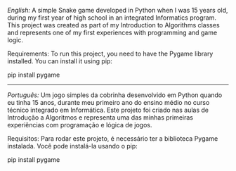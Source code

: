 *English:*
A simple Snake game developed in Python when I was 15 years old, during my first year of high school in an integrated Informatics program. This project was created as part of my Introduction to Algorithms classes and represents one of my first experiences with programming and game logic.

Requirements:
To run this project, you need to have the Pygame library installed.
You can install it using pip:

pip install pygame

______________________________

*Português:*
Um jogo simples da cobrinha desenvolvido em Python quando eu tinha 15 anos, durante meu primeiro ano do ensino médio no curso técnico integrado em Informática. Este projeto foi criado nas aulas de Introdução a Algoritmos e representa uma das minhas primeiras experiências com programação e lógica de jogos.

Requisitos:
Para rodar este projeto, é necessário ter a biblioteca Pygame instalada.
Você pode instalá-la usando o pip:

pip install pygame
